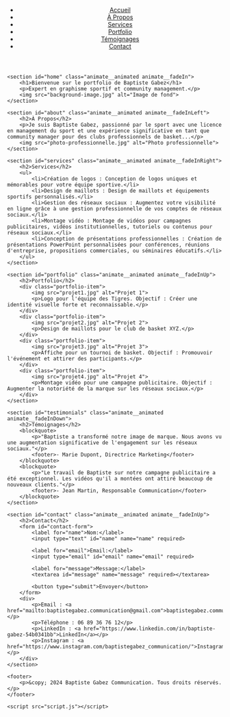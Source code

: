 <!DOCTYPE html>
<html lang="fr">
<head>
    <meta charset="UTF-8">
    <meta name="viewport" content="width=device-width, initial-scale=1.0">
    <title>Baptiste Gabez Communication</title>
    <link rel="stylesheet" href="styles.css">
    <link rel="stylesheet" href="https://cdnjs.cloudflare.com/ajax/libs/animate.css/4.1.1/animate.min.css">
</head>
<body>
    <header>
        <nav>
            <ul>
                <li><a href="#home">Accueil</a></li>
                <li><a href="#about">À Propos</a></li>
                <li><a href="#services">Services</a></li>
                <li><a href="#portfolio">Portfolio</a></li>
                <li><a href="#testimonials">Témoignages</a></li>
                <li><a href="#contact">Contact</a></li>
            </ul>
        </nav>
    </header>

    <section id="home" class="animate__animated animate__fadeIn">
        <h1>Bienvenue sur le portfolio de Baptiste Gabez</h1>
        <p>Expert en graphisme sportif et community management.</p>
        <img src="background-image.jpg" alt="Image de fond">
    </section>

    <section id="about" class="animate__animated animate__fadeInLeft">
        <h2>À Propos</h2>
        <p>Je suis Baptiste Gabez, passionné par le sport avec une licence en management du sport et une expérience significative en tant que community manager pour des clubs professionnels de basket...</p>
        <img src="photo-professionnelle.jpg" alt="Photo professionnelle">
    </section>

    <section id="services" class="animate__animated animate__fadeInRight">
        <h2>Services</h2>
        <ul>
            <li>Création de logos : Conception de logos uniques et mémorables pour votre équipe sportive.</li>
            <li>Design de maillots : Design de maillots et équipements sportifs personnalisés.</li>
            <li>Gestion des réseaux sociaux : Augmentez votre visibilité en ligne grâce à une gestion professionnelle de vos comptes de réseaux sociaux.</li>
            <li>Montage vidéo : Montage de vidéos pour campagnes publicitaires, vidéos institutionnelles, tutoriels ou contenus pour réseaux sociaux.</li>
            <li>Conception de présentations professionnelles : Création de présentations PowerPoint personnalisées pour conférences, réunions d'entreprise, propositions commerciales, ou séminaires éducatifs.</li>
        </ul>
    </section>

    <section id="portfolio" class="animate__animated animate__fadeInUp">
        <h2>Portfolio</h2>
        <div class="portfolio-item">
            <img src="projet1.jpg" alt="Projet 1">
            <p>Logo pour l'équipe des Tigres. Objectif : Créer une identité visuelle forte et reconnaissable.</p>
        </div>
        <div class="portfolio-item">
            <img src="projet2.jpg" alt="Projet 2">
            <p>Design de maillots pour le club de basket XYZ.</p>
        </div>
        <div class="portfolio-item">
            <img src="projet3.jpg" alt="Projet 3">
            <p>Affiche pour un tournoi de basket. Objectif : Promouvoir l'événement et attirer des participants.</p>
        </div>
        <div class="portfolio-item">
            <img src="projet4.jpg" alt="Projet 4">
            <p>Montage vidéo pour une campagne publicitaire. Objectif : Augmenter la notoriété de la marque sur les réseaux sociaux.</p>
        </div>
    </section>

    <section id="testimonials" class="animate__animated animate__fadeInDown">
        <h2>Témoignages</h2>
        <blockquote>
            <p>"Baptiste a transformé notre image de marque. Nous avons vu une augmentation significative de l'engagement sur les réseaux sociaux."</p>
            <footer>- Marie Dupont, Directrice Marketing</footer>
        </blockquote>
        <blockquote>
            <p>"Le travail de Baptiste sur notre campagne publicitaire a été exceptionnel. Les vidéos qu'il a montées ont attiré beaucoup de nouveaux clients."</p>
            <footer>- Jean Martin, Responsable Communication</footer>
        </blockquote>
    </section>

    <section id="contact" class="animate__animated animate__fadeInUp">
        <h2>Contact</h2>
        <form id="contact-form">
            <label for="name">Nom:</label>
            <input type="text" id="name" name="name" required>
            
            <label for="email">Email:</label>
            <input type="email" id="email" name="email" required>
            
            <label for="message">Message:</label>
            <textarea id="message" name="message" required></textarea>
            
            <button type="submit">Envoyer</button>
        </form>
        <div>
            <p>Email : <a href="mailto:baptistegabez.communication@gmail.com">baptistegabez.communication@gmail.com</a></p>
            <p>Téléphone : 06 89 36 76 12</p>
            <p>LinkedIn : <a href="https://www.linkedin.com/in/baptiste-gabez-54b0341bb">LinkedIn</a></p>
            <p>Instagram : <a href="https://www.instagram.com/baptistegabez_communication/">Instagram</a></p>
        </div>
    </section>

    <footer>
        <p>&copy; 2024 Baptiste Gabez Communication. Tous droits réservés.</p>
    </footer>

    <script src="script.js"></script>
</body>
</html>
